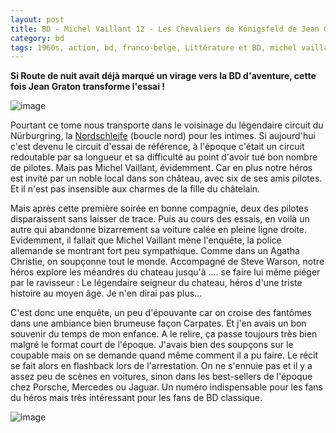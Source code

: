 ```yaml
---
layout: post
title: BD - Michel Vaillant 12 - Les Chevaliers de Königsfeld de Jean Graton (1967)
category: bd
tags: 1960s, action, bd, franco-belge, Littérature et BD, michel vaillant, policier
---
```

**Si Route de nuit avait déjà marqué un virage vers la BD d'aventure, cette fois Jean Graton transforme l'essai !**

![image](https://filedn.eu/llqi9IBxlYouGRXYG2xlROb/img/2018/vaillantkonig.jpg)

Pourtant ce tome nous transporte dans le voisinage du légendaire circuit du Nürburgring, la <a href="https://fr.wikipedia.org/wiki/Nürburgring">Nordschleife</a> (boucle nord) pour les intimes. Si aujourd'hui c'est devenu le circuit d'essai de référence, à l'époque c'était un circuit redoutable par sa longueur et sa difficulté au point d'avoir tué bon nombre de pilotes. Mais pas Michel Vaillant, évidemment. Car en plus notre héros est invité par un noble local dans son château, avec six de ses amis pilotes. Et il n'est pas insensible aux charmes de la fille du châtelain.

Mais après cette première soirée en bonne compagnie, deux des pilotes disparaissent sans laisser de trace. Puis au cours des essais, en voilà un autre qui abandonne bizarrement sa voiture calée en pleine ligne droite. Evidemment, il fallait que Michel Vaillant mène l'enquête, la police allemande se montrant fort peu sympathique. Comme dans un Agatha Christie, on soupçonne tout le monde. Accompagné de Steve Warson, notre héros explore les méandres du chateau jusqu'à .... se faire lui même piéger par le ravisseur : Le légendaire seigneur du chateau, héros d'une triste histoire au moyen âge. Je n'en dirai pas plus...

C'est donc une enquête, un peu d'épouvante car on croise des fantômes dans une ambiance bien brumeuse façon Carpates. Et j'en avais un bon souvenir du temps de mon enfance. A le relire, ça passe toujours très bien malgré le format court de l'époque. J'avais bien des soupçons sur le coupable mais on se demande quand même comment il a pu faire. Le récit se fait alors en flashback lors de l'arrestation. On ne s'ennuie pas et il y a assez peu de scènes en voitures, sinon dans les best-sellers de l'époque chez Porsche, Mercedes ou Jaguar. Un numéro indispensable pour les fans du héros mais très intéressant pour les fans de BD classique.

![image](https://filedn.eu/llqi9IBxlYouGRXYG2xlROb/img/2018/vaillantkonig2.jpg)

 
